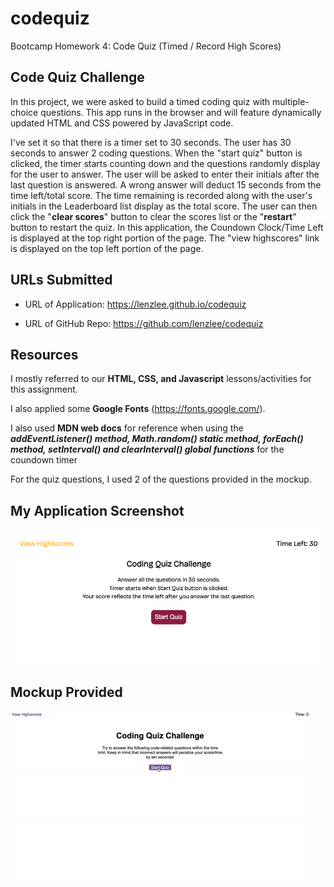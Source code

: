 # codequiz
Bootcamp Homework 4: Code Quiz (Timed / Record High Scores)

## Code Quiz Challenge

In this project, we were asked to build a timed coding quiz with multiple-choice questions. This app runs in the browser and will feature dynamically updated HTML and CSS powered by JavaScript code. 

I've set it so that there is a timer set to 30 seconds. The user has 30 seconds to answer 2 coding questions. When the "start quiz" button is clicked, the timer starts counting down and the questions randomly display for the user to answer. The user will be asked to enter their initials after the last question is answered. A wrong answer will deduct 15 seconds from the time left/total score. The time remaining is recorded along with the user's initials in the Leaderboard list display as the total score. The user can then click the "**clear scores**" button to clear the scores list or the "**restart**" button to restart the quiz. In this application, the Coundown Clock/Time Left is displayed at the top right portion of the page. The "view highscores" link is displayed on the top left portion of the page. 

## URLs Submitted

* URL of Application: https://lenzlee.github.io/codequiz

* URL of GitHub Repo: https://github.com/lenzlee/codequiz

## Resources

I mostly referred to our **HTML, CSS, and Javascript** lessons/activities for this assignment. 

I also applied some **Google Fonts** (https://fonts.google.com/).

I also used **MDN web docs** for reference when using the **_addEventListener() method, Math.random() static method, forEach() method, setInterval() and clearInterval() global functions_** for the coundown timer

For the quiz questions, I used 2 of the questions provided in the mockup.

## My Application Screenshot

![alt text](./assets/images/screenshot-coding-quiz.png)

## Mockup Provided

![alt text](./assets/images/04-web-apis-homework-demo.gif)